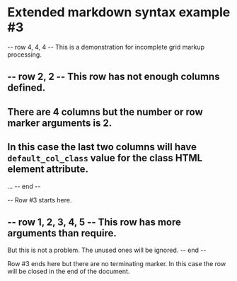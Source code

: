 # Extended markdown syntax example #3

-- row 4, 4, 4 --
This is a demonstration for incomplete grid markup processing.

-- row 2, 2 --
This row has not enough columns defined.
--
There are 4 columns but the number or row marker arguments is 2.
--
In this case the last two columns will have `default_col_class`
value for the class HTML element attribute.
--
...
-- end --

--
Row #3 starts here.

-- row 1, 2, 3, 4, 5 --
This row has more arguments than require.
--
But this is not a problem.
The unused ones will be ignored.
-- end --

Row #3 ends here but there are no terminating marker.
In this case the row will be closed in the end of the document.
